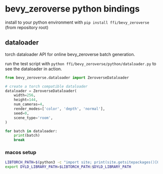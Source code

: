 # bevy_zeroverse python bindings

install to your python environment with `pip install ffi/bevy_zeroverse` (from repository root)


## dataloader

torch dataloader API for online bevy_zeroverse batch generation.

run the test script with `python ffi/bevy_zeroverse/python/dataloader.py` to see the dataloader in action.

```python
from bevy_zeroverse.dataloader import ZeroverseDataloader

# create a torch compatible dataloader
dataloader = ZeroverseDataloader(
    width=256,
    height=144,
    num_cameras=4,
    render_modes=['color', 'depth', 'normal'],
    seed=0,
    scene_type='room',
)

for batch in dataloader:
    print(batch)
    break

```


### macos setup

```bash
LIBTORCH_PATH=$(python3 -c "import site; print(site.getsitepackages()[0] + '/torch/lib')")
export DYLD_LIBRARY_PATH=$LIBTORCH_PATH:$DYLD_LIBRARY_PATH
```

